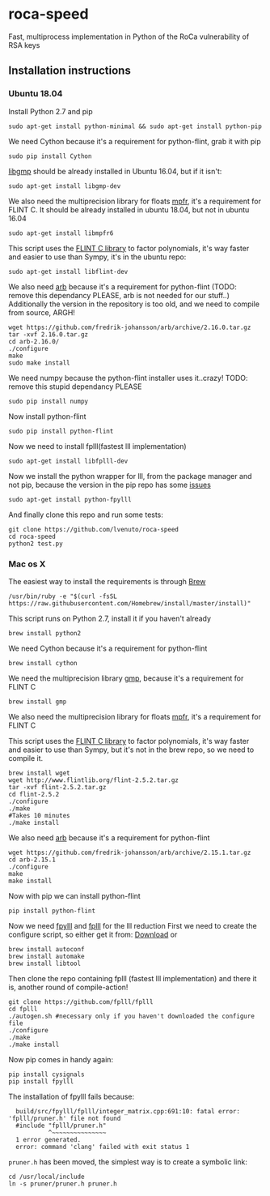 # roca-speed
Fast, multiprocess implementation in Python of the RoCa vulnerability of RSA keys

## Installation instructions
### Ubuntu 18.04

Install Python 2.7 and pip
```
sudo apt-get install python-minimal && sudo apt-get install python-pip
```

We need Cython because it's a requirement for python-flint, grab it with pip
```
sudo pip install Cython
```

[libgmp](https://gmplib.org/) should be already installed in Ubuntu 16.04, but if it isn't:

```
sudo apt-get install libgmp-dev
```

We also need the multiprecision library for floats [mpfr](https://www.mpfr.org/), it's a requirement for FLINT C. It should be already installed in ubuntu 18.04, but not in ubuntu 16.04
```
sudo apt-get install libmpfr6
```

This script uses the [FLINT C library](http://www.flintlib.org/) to factor polynomials, it's way faster and easier to use than Sympy, it's in the ubuntu repo:
```
sudo apt-get install libflint-dev
```

We also need [arb](https://github.com/fredrik-johansson) because it's a requirement for python-flint (TODO: remove this dependancy PLEASE, arb is not needed for our stuff..)
Additionally the version in the repository is too old, and we need to compile from source, ARGH!
```
wget https://github.com/fredrik-johansson/arb/archive/2.16.0.tar.gz
tar -xvf 2.16.0.tar.gz
cd arb-2.16.0/
./configure
make
sudo make install
```

We need numpy because the python-flint installer uses it..crazy! TODO: remove this stupid dependancy PLEASE
```
sudo pip install numpy
```

Now install python-flint
```
sudo pip install python-flint
```

Now we need to install fplll(fastest lll implementation)
```
sudo apt-get install libfplll-dev
```

Now we install the python wrapper for lll, from the package manager and not pip, because the version in the pip repo has some [issues](https://bugs.debian.org/cgi-bin/bugreport.cgi?bug=905434)
```
sudo apt-get install python-fpylll
```

And finally clone this repo and run some tests:
```
git clone https://github.com/lvenuto/roca-speed
cd roca-speed
python2 test.py
```

### Mac os X

The easiest way to install the requirements is through [Brew](https://brew.sh/)
```
/usr/bin/ruby -e "$(curl -fsSL https://raw.githubusercontent.com/Homebrew/install/master/install)"
```
This script runs on Python 2.7, install it if you haven't already
```
brew install python2
```
We need Cython because it's a requirement for python-flint 
```
brew install cython
```
We need the multiprecision library [gmp](https://gmplib.org/), because it's a requirement for FLINT C
```
brew install gmp
```
We also need the multiprecision library for floats [mpfr](https://www.mpfr.org/), it's a requirement for FLINT C 

This script uses the [FLINT C library](http://www.flintlib.org/) to factor polynomials, it's way faster and easier to use than Sympy, but it's not in the brew repo, so we need to compile it.
```
brew install wget
wget http://www.flintlib.org/flint-2.5.2.tar.gz
tar -xvf flint-2.5.2.tar.gz
cd flint-2.5.2
./configure
./make
#Takes 10 minutes
./make install
```

We also need [arb](https://github.com/fredrik-johansson) because it's a requirement for python-flint

```
wget https://github.com/fredrik-johansson/arb/archive/2.15.1.tar.gz
cd arb-2.15.1
./configure
make
make install
```

Now with pip we can install python-flint
```
pip install python-flint
```

Now we need [fpylll](https://github.com/fplll/fpylll) and [fplll](https://github.com/fplll/fplll) for the lll reduction
First we need to create the configure script, so either get it from: [Download](https://www.dropbox.com/s/ohprvleybgvgk3n/configure?dl=0)
or 
```
brew install autoconf
brew install automake
brew install libtool
```
Then clone the repo containing fplll (fastest lll implementation)
and there it is, another round of compile-action!
```
git clone https://github.com/fplll/fplll
cd fplll
./autogen.sh #necessary only if you haven't downloaded the configure file
./configure
./make
./make install
```
Now pip comes in handy again:
```
pip install cysignals
pip install fpylll
```
The installation of fpylll fails because:
```
  build/src/fpylll/fplll/integer_matrix.cpp:691:10: fatal error: 'fplll/pruner.h' file not found
  #include "fplll/pruner.h"
           ^~~~~~~~~~~~~~~~
  1 error generated.
  error: command 'clang' failed with exit status 1
```
`pruner.h` has been moved, the simplest way is to create a symbolic link:

```
cd /usr/local/include
ln -s pruner/pruner.h pruner.h
```


